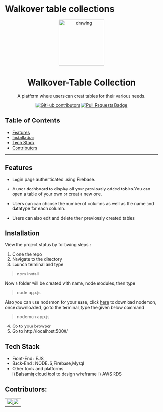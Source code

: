 # Walkover table collections
<p align="center">
 <img src="https://user-images.githubusercontent.com/58841158/153365007-ae1243ba-ddc8-4bb0-a78f-37a213902b5b.jpeg" alt="drawing" height="150" width="150"> 
</p>

 <h1 align="center"> Walkover-Table Collection </h1>

<p align="center"> A platform where users can creat tables for their various needs.</p>
<p align="center">
<a href="https://github.com/satyampgt4/Table_Collection/graphs/contributors"><img alt="GitHub contributors" src="https://img.shields.io/github/contributors/YASHIKA791/Walkover_DocsProject"></a>
<a href="https://github.com/YASHIKA791/Walkover_DocsProject/pulls"><img src="https://img.shields.io/github/issues-pr/YASHIKA791/Walkover_DocsProject" alt="Pull Requests Badge"/></a>
</p>
 
## Table of Contents

- [Features](#features)
- [Installation](#installation)
- [Tech Stack](#tech-stack)
- [Contributors](#contributors)

---
## Features

- Login page authenticated using Firebase.

- A user dashboard to display all your previously added tables.You can open a table of your own or creat a new one.

- Users can can choose the number of columns as well as the name and datatype for each column. 

- Users can also edit and delete their previously created tables


## Installation

View the project status by following steps :
1. Clone the repo
2. Navigate to the directory
3. Launch terminal and type 
> npm install

Now a folder will be created with name, node modules, then type
> node app.js

Also you can use nodemon for your ease, click <a href="https://www.npmjs.com/package/nodemon">here</a> to download nodemon, 
once downloaded, go to the terminal, type the given below command
> nodemon app.js

4. Go to your browser
5. Go to http://localhost:5000/


## Tech Stack

- Front-End : 
EJS,
- Back-End : 
NODEJS,Firebase,Mysql
- Other tools and platforms : <br>
i) Balsamiq cloud tool to design wireframe 
ii) AWS RDS 

## Contributors:

<table>
	<tr>
		<td>
<a href="https://github.com/satyampgt4/Table_Collection/graphs/contributors">
  <img src="https://avatars.githubusercontent.com/u/59261812?s=60&v=4" />
  <img src="https://avatars.githubusercontent.com/u/56722551?s=60&v=4" />
  
</a>
		</td>
	</tr>
</table>
